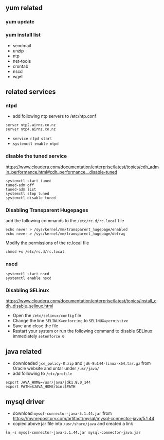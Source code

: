 ## yum related

### yum update

### yum install list
- sendmail
- unzip
- ntp
- net-tools
- crontab
- nscd
- wget

## related services

### ntpd

- add following ntp servers to /etc/ntp.conf
```
server ntp2.airnz.co.nz
server ntp4.airnz.co.nz
```

- `service ntpd start`
- `systemctl enable ntpd`

### disable the tuned service 
https://www.cloudera.com/documentation/enterprise/latest/topics/cdh_admin_performance.html#cdh_performance__disable-tuned
```
systemctl start tuned
tuned-adm off
tuned-adm list
systemctl stop tuned
systemctl disable tuned
```

### Disabling Transparent Hugepages
add the following commands to the `/etc/rc.d/rc.local` file

```
echo never > /sys/kernel/mm/transparent_hugepage/enabled
echo never > /sys/kernel/mm/transparent_hugepage/defrag
```
Modify the permissions of the rc.local file

`chmod +x /etc/rc.d/rc.local`

### nscd
```
systemctl start nscd
systemctl enable nscd
```

### Disabling SELinux
https://www.cloudera.com/documentation/enterprise/latest/topics/install_cdh_disable_selinux.html

- Open the `/etc/selinux/config` file
- Change the line `SELINUX=enforcing` to `SELINUX=permissive`
- Save and close the file
- Restart your system or run the following command to disable SELinux immediately
`setenforce 0`

## java related

- downloaded `jce_policy-8.zip` and `jdk-8u144-linux-x64.tar.gz` from Oracle website and untar under `/usr/java/`
- add following to `/etc/profile`
```
export JAVA_HOME=/usr/java/jdk1.8.0_144
export PATH=$JAVA_HOME/bin:$PATH
```

## mysql driver

- download `mysql-connector-java-5.1.44.jar` from https://mvnrepository.com/artifact/mysql/mysql-connector-java/5.1.44
- copied above jar file into `/usr/share/java` and created a link
```
ln -s mysql-connector-java-5.1.44.jar mysql-connector-java.jar
```


